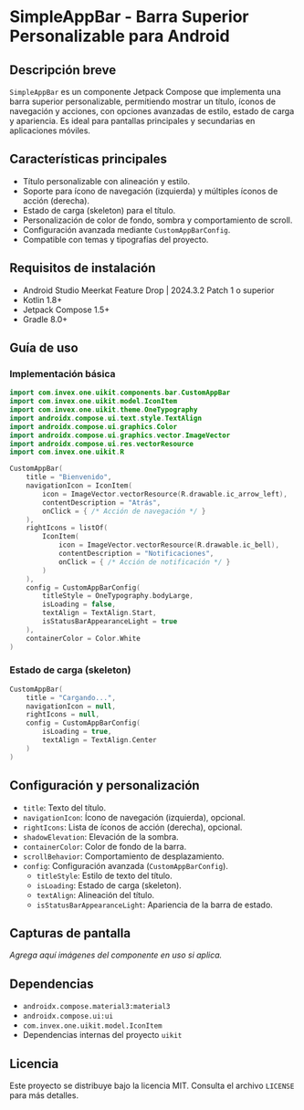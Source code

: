 # SimpleAppBar - Barra Superior Personalizable para Android

## Descripción breve
`SimpleAppBar` es un componente Jetpack Compose que implementa una barra superior personalizable, permitiendo mostrar un título, íconos de navegación y acciones, con opciones avanzadas de estilo, estado de carga y apariencia. Es ideal para pantallas principales y secundarias en aplicaciones móviles.

## Características principales
- Título personalizable con alineación y estilo.
- Soporte para ícono de navegación (izquierda) y múltiples íconos de acción (derecha).
- Estado de carga (skeleton) para el título.
- Personalización de color de fondo, sombra y comportamiento de scroll.
- Configuración avanzada mediante `CustomAppBarConfig`.
- Compatible con temas y tipografías del proyecto.

## Requisitos de instalación
- Android Studio Meerkat Feature Drop | 2024.3.2 Patch 1 o superior
- Kotlin 1.8+
- Jetpack Compose 1.5+
- Gradle 8.0+

## Guía de uso

### Implementación básica
```kotlin
import com.invex.one.uikit.components.bar.CustomAppBar
import com.invex.one.uikit.model.IconItem
import com.invex.one.uikit.theme.OneTypography
import androidx.compose.ui.text.style.TextAlign
import androidx.compose.ui.graphics.Color
import androidx.compose.ui.graphics.vector.ImageVector
import androidx.compose.ui.res.vectorResource
import com.invex.one.uikit.R

CustomAppBar(
    title = "Bienvenido",
    navigationIcon = IconItem(
        icon = ImageVector.vectorResource(R.drawable.ic_arrow_left),
        contentDescription = "Atrás",
        onClick = { /* Acción de navegación */ }
    ),
    rightIcons = listOf(
        IconItem(
            icon = ImageVector.vectorResource(R.drawable.ic_bell),
            contentDescription = "Notificaciones",
            onClick = { /* Acción de notificación */ }
        )
    ),
    config = CustomAppBarConfig(
        titleStyle = OneTypography.bodyLarge,
        isLoading = false,
        textAlign = TextAlign.Start,
        isStatusBarAppearanceLight = true
    ),
    containerColor = Color.White
)
```

### Estado de carga (skeleton)
```kotlin
CustomAppBar(
    title = "Cargando...",
    navigationIcon = null,
    rightIcons = null,
    config = CustomAppBarConfig(
        isLoading = true,
        textAlign = TextAlign.Center
    )
)
```

## Configuración y personalización
- `title`: Texto del título.
- `navigationIcon`: Ícono de navegación (izquierda), opcional.
- `rightIcons`: Lista de íconos de acción (derecha), opcional.
- `shadowElevation`: Elevación de la sombra.
- `containerColor`: Color de fondo de la barra.
- `scrollBehavior`: Comportamiento de desplazamiento.
- `config`: Configuración avanzada (`CustomAppBarConfig`).
    - `titleStyle`: Estilo de texto del título.
    - `isLoading`: Estado de carga (skeleton).
    - `textAlign`: Alineación del título.
    - `isStatusBarAppearanceLight`: Apariencia de la barra de estado.

## Capturas de pantalla
_Agrega aquí imágenes del componente en uso si aplica._

## Dependencias
- `androidx.compose.material3:material3`
- `androidx.compose.ui:ui`
- `com.invex.one.uikit.model.IconItem`
- Dependencias internas del proyecto `uikit`

## Licencia
Este proyecto se distribuye bajo la licencia MIT. Consulta el archivo `LICENSE` para más detalles.

